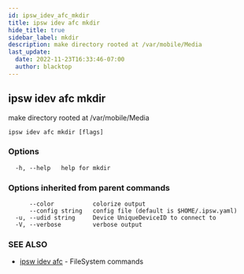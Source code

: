 ```yaml
---
id: ipsw_idev_afc_mkdir
title: ipsw idev afc mkdir
hide_title: true
sidebar_label: mkdir
description: make directory rooted at /var/mobile/Media
last_update:
  date: 2022-11-23T16:33:46-07:00
  author: blacktop
---
```

## ipsw idev afc mkdir

make directory rooted at /var/mobile/Media

```
ipsw idev afc mkdir [flags]
```

### Options

```
  -h, --help   help for mkdir
```

### Options inherited from parent commands

```
      --color           colorize output
      --config string   config file (default is $HOME/.ipsw.yaml)
  -u, --udid string     Device UniqueDeviceID to connect to
  -V, --verbose         verbose output
```

### SEE ALSO

* [ipsw idev afc](/docs/cli/afc/ipsw_idev_afc)	 - FileSystem commands

